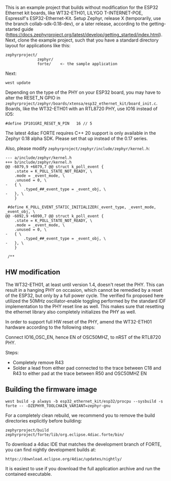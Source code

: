 This is an example project that builds without modification for the ESP32 Ethernet kit boards, like WT32-ETH01, LILYGO T-INTERNET-POE, Espressif's ESP32-Ethernet-Kit.
Setup Zephyr, release X (temporarily, use the branch collab-sdk-0.18-dev), or a later release, according to the getting-started guide (https://docs.zephyrproject.org/latest/develop/getting_started/index.html).
Next, clone the example project, such that you have a standard directory layout for applications like this:

```
zephyrproject/
              zephyr/
              forte/    <- the sample application
```

Next:

```
west update
```

Depending on the type of the PHY on your ESP32 board, you may have to alter the RESET_N GPIO in `zephyrproject/zephyr/boards/xtensa/esp32_ethernet_kit/board_init.c`.
Boards, like the WT32-ETH01 with an RTL8720 PHY, use IO16 instead of IO5:

`#define IP101GRI_RESET_N_PIN	16 // 5`

The latest 4diac FORTE requires C++ 20 support is only available in the Zephyr 0.18 alpha SDK. Please set that up instead of the 0.17 series.

Also, please modify `zephyrproject/zephyr/include/zephyr/kernel.h`:

```
--- a/include/zephyr/kernel.h
+++ b/include/zephyr/kernel.h
@@ -6079,9 +6079,7 @@ struct k_poll_event {
 	.state = K_POLL_STATE_NOT_READY, \
 	.mode = _event_mode, \
 	.unused = 0, \
-	{ \
 		.typed_##_event_type = _event_obj, \
-	}, \
 	}
 
 #define K_POLL_EVENT_STATIC_INITIALIZER(_event_type, _event_mode, _event_obj, \
@@ -6092,9 +6090,7 @@ struct k_poll_event {
 	.state = K_POLL_STATE_NOT_READY, \
 	.mode = _event_mode, \
 	.unused = 0, \
-	{ \
 		.typed_##_event_type = _event_obj, \
-	}, \
 	}
 
 /**
```

## HW modification

The WT32-ETH01, at least until version 1.4, doesn't reset the PHY. This can result in a hanging PHY on occasion, which cannot
be remedied by a reset of the ESP32, but only by a full power cycle. The verified fix proposed here utilized the 50MHz oscillator-enable toggling
performed by the standard IDF implementation to the PHY reset line as well. This makes sure that resetting the ethernet library also
completely initializes the PHY as well.

In order to support full HW reset of the PHY, amend the WT32-ETH01 hardware according to the following steps:

Connect IO16_OSC_EN, hence EN of OSC50MHZ, to nRST of the RTL8720 PHY.

Steps:
- Completely remove R43
- Solder a lead from either pad connected to the trace between C18 and R43 to either pad at the trace between R50 and OSC50MHZ EN

## Building the firmware image

```
west build -p always -b esp32_ethernet_kit/esp32/procpu --sysbuild -s forte -- -DZEPHYR_TOOLCHAIN_VARIANT=zephyr-gnu
```

For a completely clean rebuild, we recommend you to remove the build directories explicitly before building:

```
zephyrproject/build
zephyrproject/forte/lib/org.eclipse.4diac.forte/bin/
```

To download a 4diac IDE that matches the development branch of FORTE, you can find nightly development builds at:

`https://download.eclipse.org/4diac/updates/nightly/`

It is easiest to use if you download the full application archive and run the contained executable.

